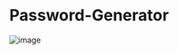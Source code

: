 # Password-Generator

![image](https://user-images.githubusercontent.com/97020506/218683144-bca7e548-0a94-4d1a-bfc8-0c51c8a82a6f.png)
